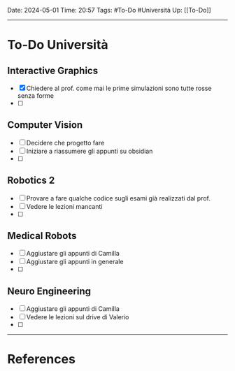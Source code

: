 Date: 2024-05-01
Time: 20:57
Tags: #To-Do #Università 
Up: [[To-Do]]

---
# To-Do Università

## Interactive Graphics
- [x] Chiedere al prof. come mai le prime simulazioni sono tutte rosse senza forme
- [ ] 

## Computer Vision
- [ ] Decidere che progetto fare
- [ ] Iniziare a riassumere gli appunti su obsidian
- [ ] 

## Robotics 2
- [ ] Provare a fare qualche codice sugli esami già realizzati dal prof.
- [ ] Vedere le lezioni mancanti
- [ ] 

## Medical Robots
- [ ] Aggiustare gli appunti di Camilla
- [ ] Aggiustare gli appunti in generale
- [ ] 

## Neuro Engineering
- [ ] Aggiustare gli appunti di Camilla
- [ ] Vedere le lezioni sul drive di Valerio
- [ ] 


---
# References
